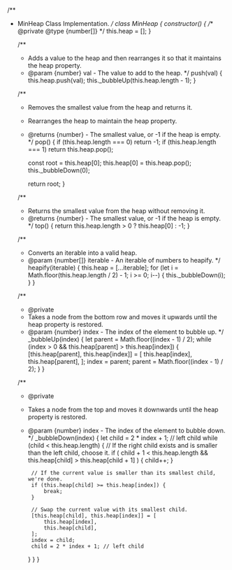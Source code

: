 /**
 * MinHeap Class Implementation.
 */
class MinHeap {
    constructor() {
        /** @private @type {number[]} */
        this.heap = [];
    }

    /**
     * Adds a value to the heap and then rearranges it so that it maintains the heap property.
     * @param {number} val - The value to add to the heap.
     */
    push(val) {
        this.heap.push(val);
        this._bubbleUp(this.heap.length - 1);
    }

    /**
     * Removes the smallest value from the heap and returns it.
     * Rearranges the heap to maintain the heap property.
     * @returns {number} - The smallest value, or -1 if the heap is empty.
     */
    pop() {
        if (this.heap.length === 0) return -1;
        if (this.heap.length === 1) return this.heap.pop();

        const root = this.heap[0];
        this.heap[0] = this.heap.pop();
        this._bubbleDown(0);

        return root;
    }

    /**
     * Returns the smallest value from the heap without removing it.
     * @returns {number} - The smallest value, or -1 if the heap is empty.
     */
    top() {
        return this.heap.length > 0 ? this.heap[0] : -1;
    }

    /**
     * Converts an iterable into a valid heap.
     * @param {number[]} iterable - An iterable of numbers to heapify.
     */
    heapify(iterable) {
        this.heap = [...iterable];
        for (let i = Math.floor(this.heap.length / 2) - 1; i >= 0; i--) {
            this._bubbleDown(i);
        }
    }

    /**
     * @private
     * Takes a node from the bottom row and moves it upwards until the heap property is restored.
     * @param {number} index - The index of the element to bubble up.
     */
    _bubbleUp(index) {
        let parent = Math.floor((index - 1) / 2);
        while (index > 0 && this.heap[parent] > this.heap[index]) {
            [this.heap[parent], this.heap[index]] = [
                this.heap[index],
                this.heap[parent],
            ];
            index = parent;
            parent = Math.floor((index - 1) / 2);
        }
    }

    /**
     * @private
     * Takes a node from the top and moves it downwards until the heap property is restored.
     * @param {number} index - The index of the element to bubble down.
     */
    _bubbleDown(index) {
        let child = 2 * index + 1; // left child
        while (child < this.heap.length) {
            // If the right child exists and is smaller than the left child, choose it.
            if (
                child + 1 < this.heap.length &&
                this.heap[child] > this.heap[child + 1]
            ) {
                child++;
            }

            // If the current value is smaller than its smallest child, we're done.
            if (this.heap[child] >= this.heap[index]) {
                break;
            }

            // Swap the current value with its smallest child.
            [this.heap[child], this.heap[index]] = [
                this.heap[index],
                this.heap[child],
            ];
            index = child;
            child = 2 * index + 1; // left child
        }
    }
}
